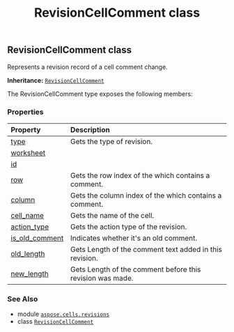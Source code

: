 ﻿---
title: RevisionCellComment class
second_title: Aspose.Cells for Python via .NET API References
description: 
type: docs
weight: 40
url: /aspose.cells.revisions/revisioncellcomment/
is_root: false
---

## RevisionCellComment class

Represents a revision record of a cell comment change.



**Inheritance:** [`RevisionCellComment`](/cells/python-net/aspose.cells.revisions/revisioncellcomment)



The RevisionCellComment type exposes the following members:

### Properties
| Property | Description |
| :- | :- |
| [type](/cells/python-net/aspose.cells.revisions/revisioncellcomment/type) | Gets the type of revision. |
| [worksheet](/cells/python-net/aspose.cells.revisions/revisioncellcomment/worksheet) |  |
| [id](/cells/python-net/aspose.cells.revisions/revisioncellcomment/id) |  |
| [row](/cells/python-net/aspose.cells.revisions/revisioncellcomment/row) | Gets the row index of the which contains a comment. |
| [column](/cells/python-net/aspose.cells.revisions/revisioncellcomment/column) | Gets the column index of the which contains a comment. |
| [cell_name](/cells/python-net/aspose.cells.revisions/revisioncellcomment/cell_name) | Gets the name of the cell. |
| [action_type](/cells/python-net/aspose.cells.revisions/revisioncellcomment/action_type) | Gets the action type of the revision. |
| [is_old_comment](/cells/python-net/aspose.cells.revisions/revisioncellcomment/is_old_comment) | Indicates whether it's an  old comment. |
| [old_length](/cells/python-net/aspose.cells.revisions/revisioncellcomment/old_length) | Gets Length of the comment text added in this revision. |
| [new_length](/cells/python-net/aspose.cells.revisions/revisioncellcomment/new_length) | Gets Length of the comment before this revision was made. |



### See Also
* module [`aspose.cells.revisions`](..)
* class [`RevisionCellComment`](/cells/python-net/aspose.cells.revisions/revisioncellcomment)
